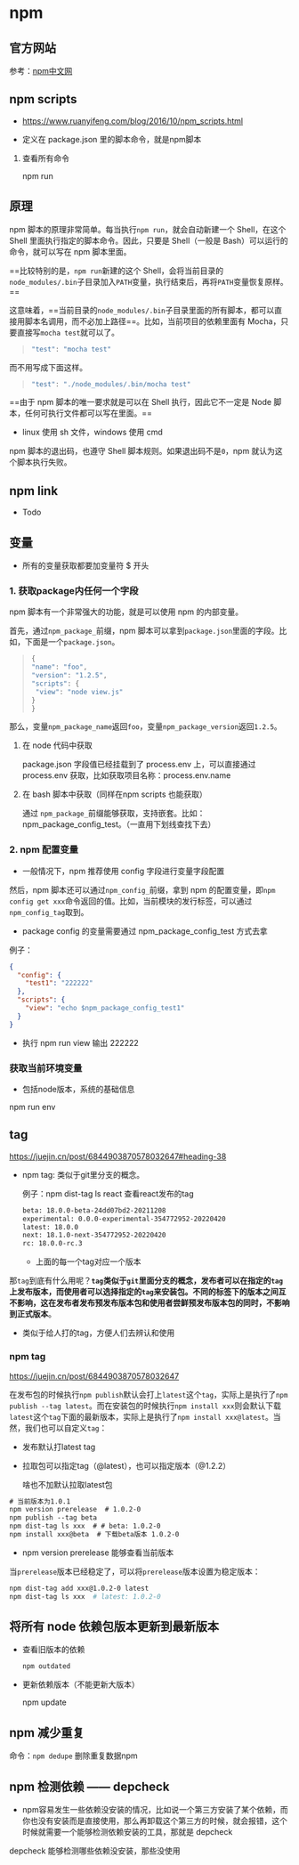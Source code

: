 # npm

## 官方网站

参考：[npm中文网](https://nodejs.cn/npm/cli/v7/commands/npm-dedupe/)

## npm scripts

* https://www.ruanyifeng.com/blog/2016/10/npm_scripts.html

* 定义在 package.json 里的脚本命令，就是npm脚本

1. 查看所有命令

   npm run



## 原理

npm 脚本的原理非常简单。每当执行`npm run`，就会自动新建一个 Shell，在这个 Shell 里面执行指定的脚本命令。因此，只要是 Shell（一般是 Bash）可以运行的命令，就可以写在 npm 脚本里面。

==比较特别的是，`npm run`新建的这个 Shell，会将当前目录的`node_modules/.bin`子目录加入`PATH`变量，执行结束后，再将`PATH`变量恢复原样。==

这意味着，==当前目录的`node_modules/.bin`子目录里面的所有脚本，都可以直接用脚本名调用，而不必加上路径==。比如，当前项目的依赖里面有 Mocha，只要直接写`mocha test`就可以了。

> ```javascript
> "test": "mocha test"
> ```

而不用写成下面这样。

> ```javascript
> "test": "./node_modules/.bin/mocha test"
> ```

==由于 npm 脚本的唯一要求就是可以在 Shell 执行，因此它不一定是 Node 脚本，任何可执行文件都可以写在里面。==

* linux 使用 sh 文件，windows 使用 cmd

npm 脚本的退出码，也遵守 Shell 脚本规则。如果退出码不是`0`，npm 就认为这个脚本执行失败。



## npm link

* Todo

## 变量

* 所有的变量获取都要加变量符 $ 开头

### 1. 获取package内任何一个字段

npm 脚本有一个非常强大的功能，就是可以使用 npm 的内部变量。

首先，通过`npm_package_`前缀，npm 脚本可以拿到`package.json`里面的字段。比如，下面是一个`package.json`。

> ```javascript
> {
> "name": "foo", 
> "version": "1.2.5",
> "scripts": {
>  "view": "node view.js"
> }
> }
> ```

那么，变量`npm_package_name`返回`foo`，变量`npm_package_version`返回`1.2.5`。

1. 在 node 代码中获取

   package.json 字段值已经挂载到了 process.env 上，可以直接通过 process.env 获取，比如获取项目名称：process.env.name

2. 在 bash 脚本中获取（同样在npm scripts 也能获取）

   通过 `npm_package_`前缀能够获取，支持嵌套。比如：npm_package_config_test。（一直用下划线查找下去）

### 2. npm 配置变量

* 一般情况下，npm 推荐使用 config 字段进行变量字段配置

然后，npm 脚本还可以通过`npm_config_`前缀，拿到 npm 的配置变量，即`npm config get xxx`命令返回的值。比如，当前模块的发行标签，可以通过`npm_config_tag`取到。

* package config 的变量需要通过 npm_package_config_test 方式去拿

例子：

```json
{
  "config": {
    "test1": "222222"
  },
  "scripts": {
    "view": "echo $npm_package_config_test1"
  }
}
```

* 执行 npm run view 输出 222222



### 获取当前环境变量

* 包括node版本，系统的基础信息

npm run env



## tag

https://juejin.cn/post/6844903870578032647#heading-38

* npm tag: 类似于git里分支的概念。

  例子：npm dist-tag ls react 查看react发布的tag

  ```tex
  beta: 18.0.0-beta-24dd07bd2-20211208
  experimental: 0.0.0-experimental-354772952-20220420
  latest: 18.0.0
  next: 18.1.0-next-354772952-20220420
  rc: 18.0.0-rc.3
  ```

  * 上面的每一个tag对应一个版本

那`tag`到底有什么用呢？**`tag`类似于`git`里面分支的概念，发布者可以在指定的`tag`上发布版本，而使用者可以选择指定的`tag`来安装包。不同的标签下的版本之间互不影响，这在发布者发布预发布版本包和使用者尝鲜预发布版本包的同时，不影响到正式版本**。

* 类似于给人打的tag，方便人们去辨认和使用

### npm tag

https://juejin.cn/post/6844903870578032647

在发布包的时候执行`npm publish`默认会打上`latest`这个`tag`，实际上是执行了`npm publish --tag latest`。而在安装包的时候执行`npm install xxx`则会默认下载`latest`这个`tag`下面的最新版本，实际上是执行了`npm install xxx@latest`。当然，我们也可以自定义`tag`：

* 发布默认打latest tag

* 拉取包可以指定tag（@latest），也可以指定版本（@1.2.2）

  啥也不加默认拉取latest包

```tex
# 当前版本为1.0.1
npm version prerelease  # 1.0.2-0
npm publish --tag beta
npm dist-tag ls xxx  # # beta: 1.0.2-0
npm install xxx@beta  # 下载beta版本 1.0.2-0
```

* npm version prerelease 能够查看当前版本



当`prerelease`版本已经稳定了，可以将`prerelease`版本设置为稳定版本：

```bash
npm dist-tag add xxx@1.0.2-0 latest
npm dist-tag ls xxx  # latest: 1.0.2-0
```

## 将所有 node 依赖包版本更新到最新版本

* 查看旧版本的依赖

  ```bash
  npm outdated
  ```

* 更新依赖版本（不能更新大版本）

  npm update



## npm 减少重复

命令：`npm dedupe` 删除重复数据npm



## npm 检测依赖 —— depcheck

* npm容易发生一些依赖没安装的情况，比如说一个第三方安装了某个依赖，而你也没有安装而是直接使用，那么再卸载这个第三方的时候，就会报错，这个时候就需要一个能够检测依赖安装的工具，那就是 depcheck

depcheck 能够检测哪些依赖没安装，那些没使用